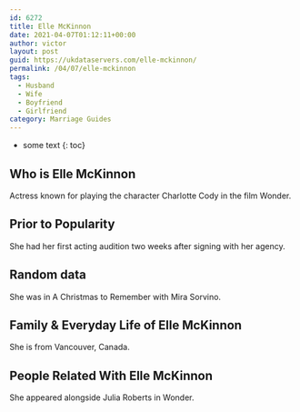 ```yaml
---
id: 6272
title: Elle McKinnon
date: 2021-04-07T01:12:11+00:00
author: victor
layout: post
guid: https://ukdataservers.com/elle-mckinnon/
permalink: /04/07/elle-mckinnon
tags:
  - Husband
  - Wife
  - Boyfriend
  - Girlfriend
category: Marriage Guides
---
```


* some text
{: toc}


## Who is Elle McKinnon



Actress known for playing the character Charlotte Cody in the film Wonder.

                
                
                
## Prior to Popularity



She had her first acting audition two weeks after signing with her agency.

                
                
                
## Random data



She was in A Christmas to Remember with Mira Sorvino.

                
                
                
## Family & Everyday Life of Elle McKinnon



She is from Vancouver, Canada.

                
                
                
## People Related With Elle McKinnon



She appeared alongside Julia Roberts in Wonder.

                
              
            
          
          
          